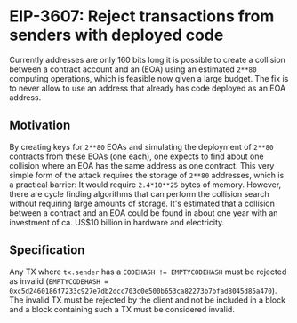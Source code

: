 # EIP-3607: Reject transactions from senders with deployed code
Currently addresses are only 160 bits long it is possible to create a collision between a contract account and an (EOA) using an estimated `2**80` computing operations, which is feasible now given a large budget. The fix is to never allow to use an address that already has code deployed as an EOA address.

## Motivation
By creating keys for `2**80` EOAs and simulating the deployment of `2**80` contracts from these EOAs (one each), one expects to find about one collision where an EOA has the same address as one contract.
This very simple form of the attack requires the storage of `2**80` addresses, which is a practical barrier: It would require `2.4*10**25` bytes of memory. However, there are cycle finding algorithms that can perform the collision search without requiring large amounts of storage. It's estimated that a collision between a contract and an EOA could be found in about one year with an investment of ca. US$10 billion in hardware and electricity.

## Specification
Any TX where `tx.sender` has a `CODEHASH != EMPTYCODEHASH` must be rejected as invalid (`EMPTYCODEHASH = 0xc5d2460186f7233c927e7db2dcc703c0e500b653ca82273b7bfad8045d85a470`). The invalid TX must be rejected by the client and not be included in a block and a block containing such a TX must be considered invalid.
